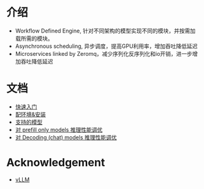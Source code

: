 # 介绍
- Workflow Defined Engine, 针对不同架构的模型实现不同的模块，并按需加载所需的模块。
- Asynchronous scheduling, 异步调度，提高GPU利用率，增加吞吐降低延迟
- Microservices linked by Zeromq，减少序列化反序列化和io开销，进一步增加吞吐降低延迟

# 文档
- [快速入门](./docs/quickstart.md)
- [配环境&安装](./setup)
- [支持的模型](./docs/supported_models.md)
- [对 prefill only models 推理性能调优](./docs/performance_tuning_for_prefill_only_models.md)
- [对 Decoding (chat) models 推理性能调优](./docs/performance_tuning_for_decoding_models.md)


# Acknowledgement
- [vLLM](https://github.com/vllm-project/vllm)


